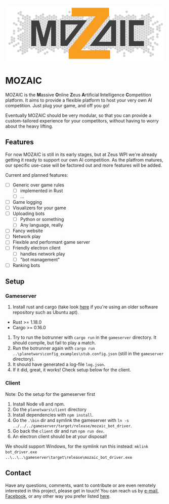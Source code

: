 <p align="center"><img src="/resources/Design%205.PNG" alt="MOZAIC"/></p>

# MOZAIC

MOZAIC is the **M**assive **O**nline **Z**eus **A**rtificial **I**ntelligence **C**ompetition platform.
It aims to provide a flexible platform to host your very own AI competition. Just plug your game, and off you go!

Eventually MOZAIC should be very modular, so that you can provide a custom-tailored experience for your competitors, without having to worry about the heavy lifting.

## Features

For now MOZAIC is still in its early stages, but at Zeus WPI we're already getting it ready to support our own AI competition. As the platfrom matures, our specific use-case will be factored out and more features will be added.

Current and planned features:

- [ ] Generic over game rules
  - [ ] implemented in Rust
  - [ ] ...
- [ ] Game logging
- [ ] Visualizers for your game
- [ ] Uploading bots
  - [ ] Python or something
  - [ ] Any language, really
- [ ] Fancy website
- [ ] Network play
- [ ] Flexible and performant game server
- [ ] Friendly electron client
  - [ ] handles network play
  - [ ] "bot management"
- [ ] Ranking bots

## Setup

### Gameserver

1. Install rust and cargo (take look [here](https://rustup.rs/) if you're using an older software repository such as Ubuntu apt).
- Rust >= 1.18.0
- Cargo >= 0.16.0

1. Try to run the botrunner with `cargo run` in the `gameserver` directory. It should compile, but fail to play a match.
1. Run the botrunner again with `cargo run ..\planetwars\config_examples\stub.config.json` (still in the `gameserver` directory).
1. It should have generated a log-file `log.json`.
1. If it did, great, it works! Check setup below for the client.

### Client

Note: Do the setup for the gameserver first

1. Install Node v8 and npm.
1. Go the `planetwars\client` directory
1. Install dependencies with `npm install`.
1. Go the `.\bin` dir and symlink the gameserver with `ln -s ../../../gameserver/target/release/mozaic_bot_driver`.
1. Go back the `client` dir and run `npm run dev`.
1. An electron client should be at your disposal!

We should support Windows, for the symlink run this instead: `mklink bot_driver.exe ..\..\..\gameserver\target\release\mozaic_bot_driver.exe`

## Contact

Have any questions, comments, want to contribute or are even remotely interested in this project, please get in touch!
You can reach us by [e-mail](mailto:bestuur@zeus.ugent.be), [Facebook](https://www.facebook.com/zeus.wpi), or any other way you prefer listed [here](https://zeus.ugent.be/about/).
